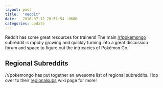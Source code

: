 ```yaml
---
layout: post
title:  "Reddit"
date:   2016-07-12 20:51:54 -0600
categories: update
---
```


Reddit has some great resources for trainers! The main [/r/pokemongo](https://www.reddit.com/r/pokemongo)
subreddit is rapidly growing and quickly turning into a great discussion forum
and space to figure out the intricacies of Pokémon Go.

## Regional Subreddits

/r/pokemongo has put together an awesome list of regional subreddits. Hop over
to their [regionalsubs](https://www.reddit.com/r/pokemongo/wiki/regionalsubs)
wiki page for more!
